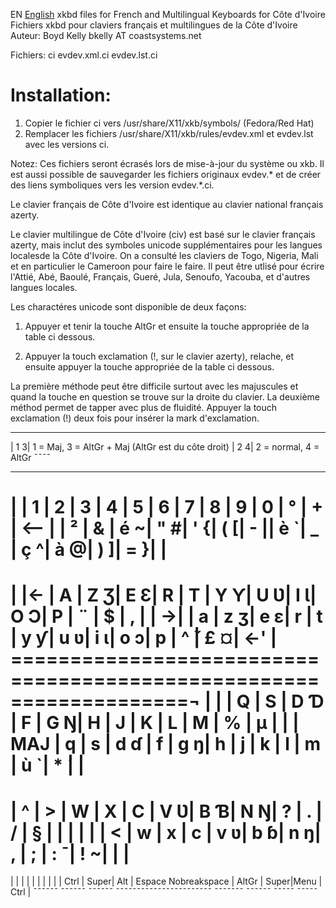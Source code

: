 EN [English](https://github.com/boydkelly/ci/blob/master/README.md)
xkbd files for French and Multilingual Keyboards for Côte d'Ivoire
Fichiers xkbd pour claviers français et multilingues de la Côte d'Ivoire
Auteur: Boyd Kelly bkelly AT coastsystems.net 

Fichiers:
ci
evdev.xml.ci
evdev.lst.ci

# Installation:
1. Copier le fichier ci vers /usr/share/X11/xkb/symbols/ (Fedora/Red Hat)
2. Remplacer les fichiers /usr/share/X11/xkb/rules/evdev.xml et evdev.lst avec les versions ci.

Notez:  Ces fichiers seront écrasés lors de mise-à-jour du système ou xkb. Il est aussi possible de sauvegarder les fichiers originaux evdev.* et de créer des liens symboliques vers les version evdev.*.ci.

Le clavier français de Côte d'Ivoire est identique au clavier national français azerty.

Le clavier multilingue de Côte d'Ivoire (civ) est basé sur le clavier français azerty, mais inclut des symboles unicode supplémentaires pour les langues localesde la Côte d'Ivoire.  On a consulté les claviers de Togo, Nigeria, Mali et en particulier le Cameroon pour faire le faire.  Il peut être utlisé pour écrire l'Attié, Abé, Baoulé, Français, Gueré, Jula, Senoufo, Yacouba, et d'autres langues locales.

Les charactéres unicode sont disponible de deux façons:

1. Appuyer et tenir la touche AltGr et ensuite la touche appropriée de la table ci dessous.

2. Appuyer la touch exclamation (!, sur le clavier azerty), relache, et ensuite appuyer la touche appropriée de la table ci dessous.

La première méthode peut être difficile surtout avec les majuscules et quand la touche en question se trouve sur la droite du clavier.  La deuxième méthod permet de tapper avec plus de fluidité.  Appuyer la touch exclamation (!) deux fois pour insérer la mark d'exclamation.

  ____                                    
 | 1 3| 1 = Maj,  3 = AltGr + Maj    (AltGr est du côte droit)
 | 2 4| 2 = normal, 4 = AltGr
  ¯¯¯¯                                  
  ____ ____ ____ ____ ____ ____ ____ ____ ____ ____ ____ ____ ____ _______
 |    | 1  | 2  | 3  | 4  | 5  | 6  | 7  | 8  | 9  | 0  | °  | +  | <--   |
 | ²  | &  | é ~| " #| ' {| ( [| - || è `| _ \| ç ^| à @| ) ]| = }|       |
  ========================================================================
 | |<-  | A  | Z Ʒ| E Ɛ| R  | T  | Y Ƴ| U Ʋ| I Ɩ| O Ɔ| P  | ¨  | $  |   , |
 |  ->| | a  | z ʒ| e ɛ| r  | t  | y ƴ| u ʋ| i ɩ| o ɔ| p  | ^  ̌| £ ¤| <-' |
  ===================================================================¬    |
 |       | Q  | S  | D Ɗ | F  | G Ŋ| H  | J  | K  | L  | M  | %  | µ  |   |
 | MAJ   | q  | s  | d ɗ | f  | g ŋ| h  | j  | k  | l  | m  | ù `| *  ́|   |
  ========================================================================
 | ^   | >  | W  | X  | C  | V Ʋ| B Ɓ| N Ŋ| ?  | .  | /  | §  |     |     |
 | |   | <  | w  | x  | c  | v ʋ| b ɓ| n ŋ| ,  | ;  | : ¯| ! ~|     |     |
  ========================================================================
 |      |      |      |                       |       |      |     |      |
 | Ctrl | Super| Alt  | Espace   Nobreakspace | AltGr | Super|Menu | Ctrl |
  ¯¯¯¯¯¯ ¯¯¯¯¯¯ ¯¯¯¯¯¯ ¯¯¯¯¯¯¯¯¯¯¯¯¯¯¯¯¯¯¯¯¯¯¯ ¯¯¯¯¯¯¯ ¯¯¯¯¯¯ ¯¯¯¯¯ ¯¯¯¯¯


